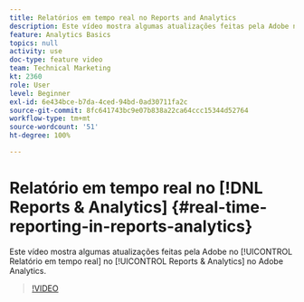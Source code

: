 ```yaml
---
title: Relatórios em tempo real no Reports and Analytics
description: Este vídeo mostra algumas atualizações feitas pela Adobe no Relatório em tempo real no Reports & Analytics no Adobe Analytics.
feature: Analytics Basics
topics: null
activity: use
doc-type: feature video
team: Technical Marketing
kt: 2360
role: User
level: Beginner
exl-id: 6e434bce-b7da-4ced-94bd-0ad30711fa2c
source-git-commit: 8fc641743bc9e07b838a22ca64ccc15344d52764
workflow-type: tm+mt
source-wordcount: '51'
ht-degree: 100%

---
```


# Relatório em tempo real no [!DNL Reports & Analytics] {#real-time-reporting-in-reports-analytics}

Este vídeo mostra algumas atualizações feitas pela Adobe no [!UICONTROL Relatório em tempo real] no [!UICONTROL Reports &amp; Analytics] no Adobe Analytics.

>[!VIDEO](https://video.tv.adobe.com/v/25454/?quality=12&learn=on)
